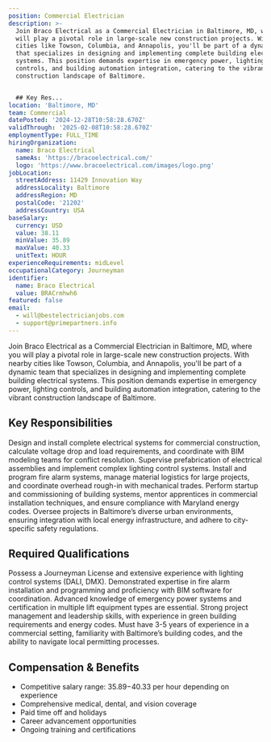 ```yaml
---
position: Commercial Electrician
description: >-
  Join Braco Electrical as a Commercial Electrician in Baltimore, MD, where you
  will play a pivotal role in large-scale new construction projects. With nearby
  cities like Towson, Columbia, and Annapolis, you'll be part of a dynamic team
  that specializes in designing and implementing complete building electrical
  systems. This position demands expertise in emergency power, lighting
  controls, and building automation integration, catering to the vibrant
  construction landscape of Baltimore.


  ## Key Res...
location: 'Baltimore, MD'
team: Commercial
datePosted: '2024-12-28T10:58:28.670Z'
validThrough: '2025-02-08T10:58:28.670Z'
employmentType: FULL_TIME
hiringOrganization:
  name: Braco Electrical
  sameAs: 'https://bracoelectrical.com/'
  logo: 'https://www.bracoelectrical.com/images/logo.png'
jobLocation:
  streetAddress: 11429 Innovation Way
  addressLocality: Baltimore
  addressRegion: MD
  postalCode: '21202'
  addressCountry: USA
baseSalary:
  currency: USD
  value: 38.11
  minValue: 35.89
  maxValue: 40.33
  unitText: HOUR
experienceRequirements: midLevel
occupationalCategory: Journeyman
identifier:
  name: Braco Electrical
  value: BRACrmhwh6
featured: false
email:
  - will@bestelectricianjobs.com
  - support@primepartners.info
---
```




Join Braco Electrical as a Commercial Electrician in Baltimore, MD, where you will play a pivotal role in large-scale new construction projects. With nearby cities like Towson, Columbia, and Annapolis, you'll be part of a dynamic team that specializes in designing and implementing complete building electrical systems. This position demands expertise in emergency power, lighting controls, and building automation integration, catering to the vibrant construction landscape of Baltimore.

## Key Responsibilities
Design and install complete electrical systems for commercial construction, calculate voltage drop and load requirements, and coordinate with BIM modeling teams for conflict resolution. Supervise prefabrication of electrical assemblies and implement complex lighting control systems. Install and program fire alarm systems, manage material logistics for large projects, and coordinate overhead rough-in with mechanical trades. Perform startup and commissioning of building systems, mentor apprentices in commercial installation techniques, and ensure compliance with Maryland energy codes. Oversee projects in Baltimore’s diverse urban environments, ensuring integration with local energy infrastructure, and adhere to city-specific safety regulations.

## Required Qualifications
Possess a Journeyman License and extensive experience with lighting control systems (DALI, DMX). Demonstrated expertise in fire alarm installation and programming and proficiency with BIM software for coordination. Advanced knowledge of emergency power systems and certification in multiple lift equipment types are essential. Strong project management and leadership skills, with experience in green building requirements and energy codes. Must have 3-5 years of experience in a commercial setting, familiarity with Baltimore’s building codes, and the ability to navigate local permitting processes.

## Compensation & Benefits
- Competitive salary range: $35.89-$40.33 per hour depending on experience
- Comprehensive medical, dental, and vision coverage
- Paid time off and holidays
- Career advancement opportunities
- Ongoing training and certifications
